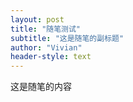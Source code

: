 ```yaml
---
layout: post
title: "随笔测试"
subtitle: "这是随笔的副标题"
author: "Vivian"
header-style: text
---
```

这是随笔的内容

